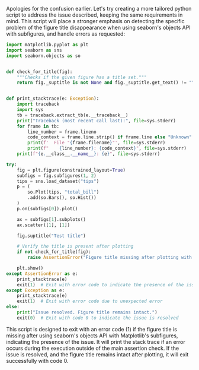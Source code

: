 Apologies for the confusion earlier. Let's try creating a more tailored python script to address the issue described, keeping the same requirements in mind. This script will place a stronger emphasis on detecting the specific problem of the figure title disappearance when using seaborn's objects API with subfigures, and handle errors as requested:

```python
import matplotlib.pyplot as plt
import seaborn as sns
import seaborn.objects as so


def check_for_title(fig):
    """Checks if the given figure has a title set."""
    return fig._suptitle is not None and fig._suptitle.get_text() != ""


def print_stacktrace(e: Exception):
    import traceback
    import sys
    tb = traceback.extract_tb(e.__traceback__)
    print("Traceback (most recent call last):", file=sys.stderr)
    for frame in tb:
        line_number = frame.lineno
        code_context = frame.line.strip() if frame.line else "Unknown"
        print(f'  File "{frame.filename}"', file=sys.stderr)
        print(f"    {line_number}: {code_context}", file=sys.stderr)
    print(f"{e.__class__.__name__}: {e}", file=sys.stderr)

try:
    fig = plt.figure(constrained_layout=True)
    subfigs = fig.subfigures(1, 2)
    tips = sns.load_dataset("tips")
    p = (
        so.Plot(tips, "total_bill")
        .add(so.Bars(), so.Hist())
    )
    p.on(subfigs[0]).plot()

    ax = subfigs[1].subplots()
    ax.scatter([1], [1])

    fig.suptitle("Test title")

    # Verify the title is present after plotting
    if not check_for_title(fig):
        raise AssertionError("Figure title missing after plotting with seaborn objects API.")

    plt.show()
except AssertionError as e:
    print_stacktrace(e)
    exit(1)  # Exit with error code to indicate the presence of the issue
except Exception as e:
    print_stacktrace(e)
    exit(1)  # Exit with error code due to unexpected error
else:
    print("Issue resolved. Figure title remains intact.")
    exit(0)  # Exit with code 0 to indicate the issue is resolved
```

This script is designed to exit with an error code (1) if the figure title is missing after using seaborn's objects API with Matplotlib's subfigures, indicating the presence of the issue. It will print the stack trace if an error occurs during the execution outside of the main assertion check. If the issue is resolved, and the figure title remains intact after plotting, it will exit successfully with code 0.